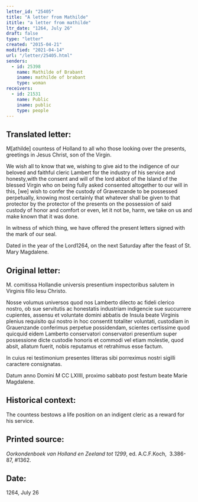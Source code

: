 ```yaml
---
letter_id: "25405"
title: "A letter from Mathilde"
ititle: "a letter from mathilde"
ltr_date: "1264, July 26"
draft: false
type: "letter"
created: "2015-04-21"
modified: "2021-04-14"
url: "/letter/25405.html"
senders:
  - id: 25398
    name: Mathilde of Brabant
    iname: mathilde of brabant
    type: woman
receivers:
  - id: 21531
    name: Public
    iname: public
    type: people
---
```

<h2> Translated letter:</h2><p class="Bodytext51">M[athilde] countess of Holland to all who those looking over the presents, greetings in Jesus Christ, son of the Virgin.</p><p class="Bodytext51">We wish all to know that we, wishing to give aid to the indigence of our beloved and faithful cleric Lambert for the industry of his service and honesty,with the consent and will of the lord abbot of the Island of the blessed Virgin who on being fully asked consented altogether to our will in this, [we] wish to confer the custody of Gravenzande to be possessed perpetually, knowing most certainly that whatever shall be given to that protector by the protector of the presents on the possession of said custody of honor and comfort or even, let it not be, harm, we take on us and make known that it was done.</p><p class="Bodytext51">In witness of which thing, we have offered the present letters signed with the mark of our seal.&nbsp;&nbsp;</p><p class="Bodytext51">Dated in the year of the Lord1264, on the next Saturday after the feast of St. Mary Magdalene.</p><h2 class="mt-4"> Original letter:</h2><p class="Bodytext41">M. comitissa Hollandie universis presentium inspectoribus salutem in Virginis filio Iesu Christo.</p><p class="Bodytext41">Nosse volumus universos quod nos Lamberto dilecto ac fideli clerico nostro, ob sue servitutis ac honestatis industriam indigencie sue succurrere cupientes, assensu et voluntate domini abbatis de Insula beate Virginis plenius requisito qui nostro in hoc consentit totaliter voluntati, custodiam in Grauenzande conferimus perpetue possidendam, scientes certissime quod quicquid eidem Lamberto conservatori conservatori presentium super possessione dicte custodie honoris et commodi vel etiam molestie, quod absit, allatum fuerit, nobis reputamus et retrahimus esse factum.</p><p class="Bodytext41">In cuius rei testimonium presentes litteras sibi porreximus nostri sigilli caractere consignatas.</p><p class="Bodytext41">Datum anno Domini M CC LXIIII, proximo sabbato post festum beate Marie Mag­dalene.</p><p></p><h2 class="mt-4"> Historical context:</h2><p>The countess bestows a life position on an indigent cleric as a reward for his service.</p><h2 class="mt-4"> Printed source:</h2><p><em>Oorkondenboek van Holland en Zeeland tot 1299</em>, ed. A.C.F.Koch,&nbsp; 3.386-87, #1362.&nbsp;</p><h2 class="mt-4"> Date:</h2>1264, July 26